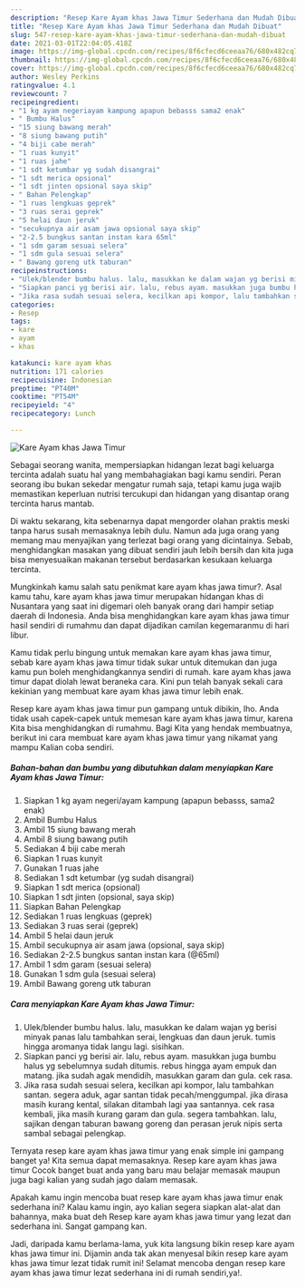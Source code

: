 ```yaml
---
description: "Resep Kare Ayam khas Jawa Timur Sederhana dan Mudah Dibuat"
title: "Resep Kare Ayam khas Jawa Timur Sederhana dan Mudah Dibuat"
slug: 547-resep-kare-ayam-khas-jawa-timur-sederhana-dan-mudah-dibuat
date: 2021-03-01T22:04:05.418Z
image: https://img-global.cpcdn.com/recipes/8f6cfecd6ceeaa76/680x482cq70/kare-ayam-khas-jawa-timur-foto-resep-utama.jpg
thumbnail: https://img-global.cpcdn.com/recipes/8f6cfecd6ceeaa76/680x482cq70/kare-ayam-khas-jawa-timur-foto-resep-utama.jpg
cover: https://img-global.cpcdn.com/recipes/8f6cfecd6ceeaa76/680x482cq70/kare-ayam-khas-jawa-timur-foto-resep-utama.jpg
author: Wesley Perkins
ratingvalue: 4.1
reviewcount: 7
recipeingredient:
- "1 kg ayam negeriayam kampung apapun bebasss sama2 enak"
- " Bumbu Halus"
- "15 siung bawang merah"
- "8 siung bawang putih"
- "4 biji cabe merah"
- "1 ruas kunyit"
- "1 ruas jahe"
- "1 sdt ketumbar yg sudah disangrai"
- "1 sdt merica opsional"
- "1 sdt jinten opsional saya skip"
- " Bahan Pelengkap"
- "1 ruas lengkuas geprek"
- "3 ruas serai geprek"
- "5 helai daun jeruk"
- "secukupnya air asam jawa opsional saya skip"
- "2-2.5 bungkus santan instan kara 65ml"
- "1 sdm garam sesuai selera"
- "1 sdm gula sesuai selera"
- " Bawang goreng utk taburan"
recipeinstructions:
- "Ulek/blender bumbu halus. lalu, masukkan ke dalam wajan yg berisi minyak panas lalu tambahkan serai, lengkuas dan daun jeruk. tumis hingga aromanya tidak langu lagi. sisihkan."
- "Siapkan panci yg berisi air. lalu, rebus ayam. masukkan juga bumbu halus yg sebelumnya sudah ditumis. rebus hingga ayam empuk dan matang. jika sudah agak mendidih, masukkan garam dan gula. cek rasa."
- "Jika rasa sudah sesuai selera, kecilkan api kompor, lalu tambahkan santan. segera aduk, agar santan tidak pecah/menggumpal. jika dirasa masih kurang kental, silakan ditambah lagi yaa santannya. cek rasa kembali, jika masih kurang garam dan gula. segera tambahkan. lalu, sajikan dengan taburan bawang goreng dan perasan jeruk nipis serta sambal sebagai pelengkap."
categories:
- Resep
tags:
- kare
- ayam
- khas

katakunci: kare ayam khas 
nutrition: 171 calories
recipecuisine: Indonesian
preptime: "PT40M"
cooktime: "PT54M"
recipeyield: "4"
recipecategory: Lunch

---
```



![Kare Ayam khas Jawa Timur](https://img-global.cpcdn.com/recipes/8f6cfecd6ceeaa76/680x482cq70/kare-ayam-khas-jawa-timur-foto-resep-utama.jpg)

Sebagai seorang wanita, mempersiapkan hidangan lezat bagi keluarga tercinta adalah suatu hal yang membahagiakan bagi kamu sendiri. Peran seorang ibu bukan sekedar mengatur rumah saja, tetapi kamu juga wajib memastikan keperluan nutrisi tercukupi dan hidangan yang disantap orang tercinta harus mantab.

Di waktu  sekarang, kita sebenarnya dapat mengorder olahan praktis meski tanpa harus susah memasaknya lebih dulu. Namun ada juga orang yang memang mau menyajikan yang terlezat bagi orang yang dicintainya. Sebab, menghidangkan masakan yang dibuat sendiri jauh lebih bersih dan kita juga bisa menyesuaikan makanan tersebut berdasarkan kesukaan keluarga tercinta. 



Mungkinkah kamu salah satu penikmat kare ayam khas jawa timur?. Asal kamu tahu, kare ayam khas jawa timur merupakan hidangan khas di Nusantara yang saat ini digemari oleh banyak orang dari hampir setiap daerah di Indonesia. Anda bisa menghidangkan kare ayam khas jawa timur hasil sendiri di rumahmu dan dapat dijadikan camilan kegemaranmu di hari libur.

Kamu tidak perlu bingung untuk memakan kare ayam khas jawa timur, sebab kare ayam khas jawa timur tidak sukar untuk ditemukan dan juga kamu pun boleh menghidangkannya sendiri di rumah. kare ayam khas jawa timur dapat diolah lewat beraneka cara. Kini pun telah banyak sekali cara kekinian yang membuat kare ayam khas jawa timur lebih enak.

Resep kare ayam khas jawa timur pun gampang untuk dibikin, lho. Anda tidak usah capek-capek untuk memesan kare ayam khas jawa timur, karena Kita bisa menghidangkan di rumahmu. Bagi Kita yang hendak membuatnya, berikut ini cara membuat kare ayam khas jawa timur yang nikamat yang mampu Kalian coba sendiri.

<!--inarticleads1-->

##### Bahan-bahan dan bumbu yang dibutuhkan dalam menyiapkan Kare Ayam khas Jawa Timur:

1. Siapkan 1 kg ayam negeri/ayam kampung (apapun bebasss, sama2 enak)
1. Ambil  Bumbu Halus
1. Ambil 15 siung bawang merah
1. Ambil 8 siung bawang putih
1. Sediakan 4 biji cabe merah
1. Siapkan 1 ruas kunyit
1. Gunakan 1 ruas jahe
1. Sediakan 1 sdt ketumbar (yg sudah disangrai)
1. Siapkan 1 sdt merica (opsional)
1. Siapkan 1 sdt jinten (opsional, saya skip)
1. Siapkan  Bahan Pelengkap
1. Sediakan 1 ruas lengkuas (geprek)
1. Sediakan 3 ruas serai (geprek)
1. Ambil 5 helai daun jeruk
1. Ambil secukupnya air asam jawa (opsional, saya skip)
1. Sediakan 2-2.5 bungkus santan instan kara (@65ml)
1. Ambil 1 sdm garam (sesuai selera)
1. Gunakan 1 sdm gula (sesuai selera)
1. Ambil  Bawang goreng utk taburan




<!--inarticleads2-->

##### Cara menyiapkan Kare Ayam khas Jawa Timur:

1. Ulek/blender bumbu halus. lalu, masukkan ke dalam wajan yg berisi minyak panas lalu tambahkan serai, lengkuas dan daun jeruk. tumis hingga aromanya tidak langu lagi. sisihkan.
1. Siapkan panci yg berisi air. lalu, rebus ayam. masukkan juga bumbu halus yg sebelumnya sudah ditumis. rebus hingga ayam empuk dan matang. jika sudah agak mendidih, masukkan garam dan gula. cek rasa.
1. Jika rasa sudah sesuai selera, kecilkan api kompor, lalu tambahkan santan. segera aduk, agar santan tidak pecah/menggumpal. jika dirasa masih kurang kental, silakan ditambah lagi yaa santannya. cek rasa kembali, jika masih kurang garam dan gula. segera tambahkan. lalu, sajikan dengan taburan bawang goreng dan perasan jeruk nipis serta sambal sebagai pelengkap.




Ternyata resep kare ayam khas jawa timur yang enak simple ini gampang banget ya! Kita semua dapat memasaknya. Resep kare ayam khas jawa timur Cocok banget buat anda yang baru mau belajar memasak maupun juga bagi kalian yang sudah jago dalam memasak.

Apakah kamu ingin mencoba buat resep kare ayam khas jawa timur enak sederhana ini? Kalau kamu ingin, ayo kalian segera siapkan alat-alat dan bahannya, maka buat deh Resep kare ayam khas jawa timur yang lezat dan sederhana ini. Sangat gampang kan. 

Jadi, daripada kamu berlama-lama, yuk kita langsung bikin resep kare ayam khas jawa timur ini. Dijamin anda tak akan menyesal bikin resep kare ayam khas jawa timur lezat tidak rumit ini! Selamat mencoba dengan resep kare ayam khas jawa timur lezat sederhana ini di rumah sendiri,ya!.

